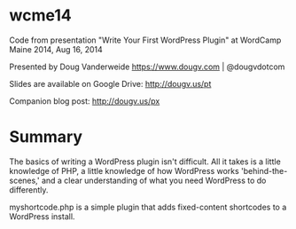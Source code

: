 wcme14
======

Code from presentation "Write Your First WordPress Plugin" at WordCamp Maine 2014, Aug 16, 2014 

Presented by Doug Vanderweide
https://www.dougv.com | @dougvdotcom

Slides are available on Google Drive: http://dougv.us/pt

Companion blog post: http://dougv.us/px

Summary
=====

The basics of writing a WordPress plugin isn't difficult. All it takes is a little knowledge of PHP, a little knowledge of how WordPress works 'behind-the-scenes,' and a clear understanding of what you need WordPress to do differently.

myshortcode.php is a simple plugin that adds fixed-content shortcodes to a WordPress install.
